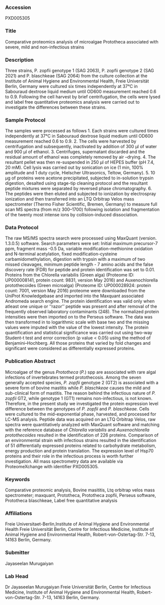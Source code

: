 ### Accession
PXD005305

### Title
Comparative proteomics analysis of microalgae Prototheca associated with severe, mild and non-infectious strains

### Description
Three strains, P. zopfii genotype 1 (SAG 2063), P. zopfii genotype 2 (SAG 2021) and P. blaschkeae (SAG 2064) from the culture collection at the Institute of Animal Hygiene and Environmental Health, Freie Universität Berlin, Germany were cultured six times independently at 37°C in Sabouraud dextrose liquid medium until OD600 measurement reached 0.6 to 0.9. Following the cell harvest by brief centrifugation, the cells were lysed and label free quantitative proteomics analysis were carried out to investigate the differences between these strains.

### Sample Protocol
The samples were processed as follows 1. Each strains were cultured times independently at 37°C in Sabouraud dextrose liquid medium until OD600 measurement reached 0.6 to 0.9. 2. The cells were harvested by centrifugation and subsequently, inactivated by addition of 300 µl of water and 900 µl of ethanol.  3. Centrifuges, supernatant discarded and  the residual amount of ethanol was completely removed by air –drying. 4. The resultant pellet was then re-suspended in 250 µl of HEPES buffer (pH 7.4, 20 mM). Cell lysis was carried out by sonication on ice (1 min, 100% amplitude and 1 duty cycle, Hielscher Ultrasonics, Teltow, Germany).  5. 10 µg of proteins were acetone precipitated, subjected to in-solution trypsin digestion, desalted using stage-tip cleaning protocol and the resultant peptide mixtures were separated by reversed phase chromatography.  6. The peptides were then eluted and subjected to ionization by electrospray ionization and then transferred into an LTQ Orbitrap Velos mass spectrometer (Thermo Fisher Scientific, Bremen, Germany)  to measure full scan MS spectra (from m/z 300–1700) following isolation and fragmentation of the twenty most intense ions by collision-induced dissociation.

### Data Protocol
The raw MS/MS spectra search were processed using MaxQuant (version. 1.3.0.5) software. Search parameters were set: Initial maximum precursor-7 ppm, fragment mass -0.5 Da, variable modification-methionine oxidation and N-terminal acetylation, fixed modification-cysteine carbamidomethylation, digestion with trypsin with a maximum of two missed cleavages, minimum peptide length - 7 amino acids and the false discovery rate (FDR) for peptide and protein identification was set to 0.01. Proteins from the Chlorella variabilis (Green alga) (Proteome ID: UP000008141, protein count: 9831, version May 2016) and Auxenochlorella protothecoides (Green microalga) (Proteome ID: UP000028924: protein count: 7001, version May 2016) proteome were downloaded from the UniProt Knowledgebase and imported into the Maxquant associated Andromeda search engine. The protein identification was valid only when atleast one unique or ‘‘razor’’ peptide was present and after removal of the frequently observed laboratory contaminants (248). The normalized protein intensities were then imported on to the Perseus software. The data was then transformed in to logarithmic scale with base two and the missing values were imputed with the value of the lowest intensity. The protein quantification and statistical significance was carried out using two-way Student-t test and error correction (p value < 0.05) using the method of Benjamini–Hochberg. All those proteins that varied by fold changes and significant were considered as differentially expressed proteins.

### Publication Abstract
Microalgae of the genus <i>Prototheca</i> (<i>P.</i>) spp are associated with rare algal infections of invertebrates termed protothecosis. Among the seven generally accepted species, <i>P. zopfii</i> genotype 2 (GT2) is associated with a severe form of bovine mastitis while <i>P. blaschkeae</i> causes the mild and sub-clinical form of mastitis. The reason behind the infectious nature of <i>P. zopfii</i> GT2, while genotype 1 (GT1) remains non-infectious, is not known. Therefore, in the present study we investigated the protein expression level difference between the genotypes of <i>P. zopfii</i> and <i>P. blaschkeae.</i> Cells were cultured to the mid-exponential phase, harvested, and processed for LC-MS analysis. Peptide data was acquired on an LTQ Orbitrap Velos, raw spectra were quantitatively analyzed with MaxQuant software and matching with the reference database of <i>Chlorella variabilis</i> and <i>Auxenochlorella protothecoides</i> resulted in the identification of 226 proteins. Comparison of an environmental strain with infectious strains resulted in the identification of 51 differentially expressed proteins related to carbohydrate metabolism, energy production and protein translation. The expression level of Hsp70 proteins and their role in the infectious process is worth further investigation. All mass spectrometry data are available via ProteomeXchange with identifier PXD005305.

### Keywords
Comparative proteomic analysis, Bovine masititis, Ltq orbitrap velos mass spectrometer; maxquant, Prototheca, Prototheca zopfii, Perseus software, Prototheca blaschkeae, Label free quantitative analysis

### Affiliations
Freie Universitaet-Berlin,Institute of Animal Hygiene and Environmental Health
Freie Universität Berlin,  Centre for Infectious Medicine, Institute of Animal Hygiene and Environmental Health,  Robert-von-Ostertag-Str. 7-13,  14163 Berlin,  Germany.

### Submitter
Jayaseelan Murugaiyan

### Lab Head
Dr Jayaseelan Murugaiyan
Freie Universität Berlin,  Centre for Infectious Medicine, Institute of Animal Hygiene and Environmental Health,  Robert-von-Ostertag-Str. 7-13,  14163 Berlin,  Germany.


